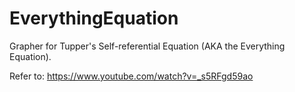 # EverythingEquation

Grapher for Tupper's Self-referential Equation (AKA the Everything Equation).

Refer to: https://www.youtube.com/watch?v=_s5RFgd59ao

